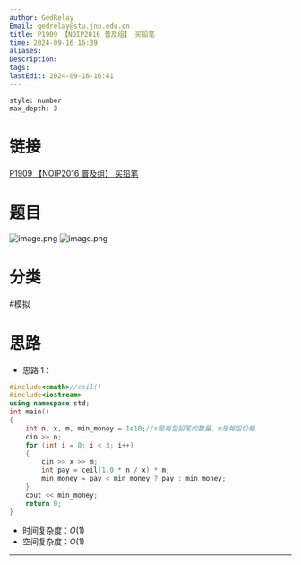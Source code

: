 ```yaml
---
author: GedRelay
Email: gedrelay@stu.jnu.edu.cn
title: P1909 【NOIP2016 普及组】 买铅笔
time: 2024-09-16 16:39
aliases: 
Description: 
tags: 
lastEdit: 2024-09-16-16:41
---
```


```toc
style: number
max_depth: 3
```

# 链接
[P1909 【NOIP2016 普及组】 买铅笔](https://www.luogu.com.cn/problem/P1909) 

# 题目
![image.png](https://ged-pic-bed.oss-cn-guangzhou.aliyuncs.com/img/202409161640294.png)
![image.png](https://ged-pic-bed.oss-cn-guangzhou.aliyuncs.com/img/202409161640886.png)


# 分类
#模拟 

# 思路
- 思路 1：


```cpp
#include<cmath>//ceil()
#include<iostream>
using namespace std;
int main()
{
	int n, x, m, min_money = 1e10;//x是每包铅笔的数量，m是每包价格
	cin >> n;
	for (int i = 0; i < 3; i++)
	{
		cin >> x >> m;
		int pay = ceil(1.0 * n / x) * m;
		min_money = pay < min_money ? pay : min_money;
	}
	cout << min_money;
	return 0;
}
```


- 时间复杂度：${O\left( 1 \right)  }$ 
- 空间复杂度：${O\left( 1 \right)  }$ 


---

